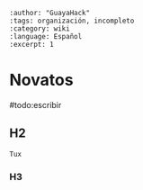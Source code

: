 ```{post} 2023-06-30
:author: "GuayaHack"
:tags: organización, incompleto
:category: wiki
:language: Español
:excerpt: 1
```

# Novatos

#todo:escribir

## H2


```{figure} template.md-data/tux.png
Tux
```



### H3


